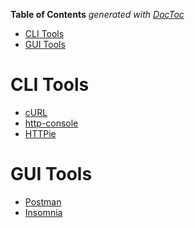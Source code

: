 <!-- START doctoc generated TOC please keep comment here to allow auto update -->
<!-- DON'T EDIT THIS SECTION, INSTEAD RE-RUN doctoc TO UPDATE -->
**Table of Contents**  *generated with [DocToc](https://github.com/thlorenz/doctoc)*

- [CLI Tools](#cli-tools)
- [GUI Tools](#gui-tools)

<!-- END doctoc generated TOC please keep comment here to allow auto update -->

# CLI Tools

* [cURL](https://curl.haxx.se)
* [http-console](https://github.com/cloudhead/http-console)
* [HTTPie](https://httpie.org)


# GUI Tools

* [Postman](https://www.getpostman.com)
* [Insomnia](https://insomnia.rest)
